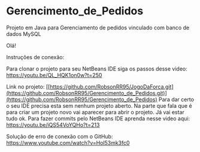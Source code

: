 # Gerencimento_de_Pedidos
Projeto em Java para Gerenciamento de pedidos vinculado com banco de dados MySQL

Olá!

Instruções de conexão:

Para clonar o projeto para seu NetBeans IDE siga os passos desse video: https://youtu.be/QL_HQK1on0w?t=250

Link no projeto: [[https://github.com/RobsonRR95/JogoDaForca.git](https://github.com/RobsonRR95/Gerencimento_de_Pedidos.git)](https://github.com/RobsonRR95/Gerencimento_de_Pedidos)
Para dar certo o seu IDE precisa esta sem nenhum projeto aberto.
Na parte que fala que é para criar um projeto novo vai aparecer para abrir o projeto. Já vai estar tudo ok.
Para fazer commits pelo NetBeans IDE aprenda nesse video aqui: https://youtu.be/iQS54VoYQHo?t=213

Solução de erro de conexão com o GitHub: https://www.youtube.com/watch?v=Hol53mk3fc0
